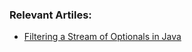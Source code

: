 ### Relevant Artiles:
- [Filtering a Stream of Optionals in Java](http://www.baeldung.com/java-filter-stream-of-optional)
